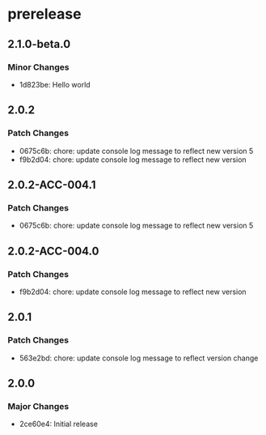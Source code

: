 # prerelease

## 2.1.0-beta.0

### Minor Changes

- 1d823be: Hello world

## 2.0.2

### Patch Changes

- 0675c6b: chore: update console log message to reflect new version 5
- f9b2d04: chore: update console log message to reflect new version

## 2.0.2-ACC-004.1

### Patch Changes

- 0675c6b: chore: update console log message to reflect new version 5

## 2.0.2-ACC-004.0

### Patch Changes

- f9b2d04: chore: update console log message to reflect new version

## 2.0.1

### Patch Changes

- 563e2bd: chore: update console log message to reflect version change

## 2.0.0

### Major Changes

- 2ce60e4: Initial release
